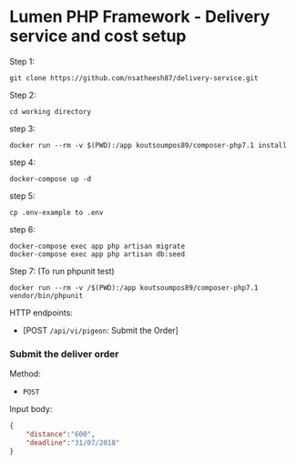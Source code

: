 # Lumen PHP Framework - Delivery service and cost setup

Step 1:
```
git clone https://github.com/nsatheesh87/delivery-service.git
```
Step 2:
```
cd working directory
```
step 3:
```
docker run --rm -v $(PWD):/app koutsoumpos89/composer-php7.1 install
```
step 4:
```
docker-compose up -d
```
step 5:
```
cp .env-example to .env
```
step 6:
```
docker-compose exec app php artisan migrate
docker-compose exec app php artisan db:seed

```

Step 7: (To run phpunit test)

````
docker run --rm -v /$(PWD):/app koutsoumpos89/composer-php7.1 vendor/bin/phpunit
````

 HTTP endpoints:

- [POST `/api/vi/pigeon`: Submit the Order]


### Submit the deliver order

Method:  
 - `POST`

Input body:  

```json
{
	"distance":"600",
	"deadline":"31/07/2018"
}
```